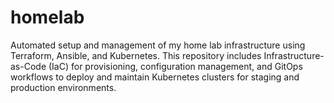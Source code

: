 # homelab
Automated setup and management of my home lab infrastructure using Terraform, Ansible, and Kubernetes. This repository includes Infrastructure-as-Code (IaC) for provisioning, configuration management, and GitOps workflows to deploy and maintain Kubernetes clusters for staging and production environments.
